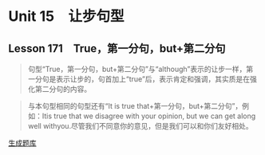 ﻿ # Unit 15　让步句型
 ## Lesson 171　True，第一分句，but+第二分句
 
> 句型“True，第一分句，but+第二分句”与“although”表示的让步一样，第一分句是表示让步的，句首加上“true”后，表示肯定和强调，其实质是在强化第二分句的内容。

> 与本句型相同的句型还有“It is true that+第一分句，but+第二分句”，例如：Itis true that we disagree with your opinion, but we can get along well withyou.尽管我们不同意你的意见，但是我们可以和你们友好相处。


 [生成题库](./question/f171.json)